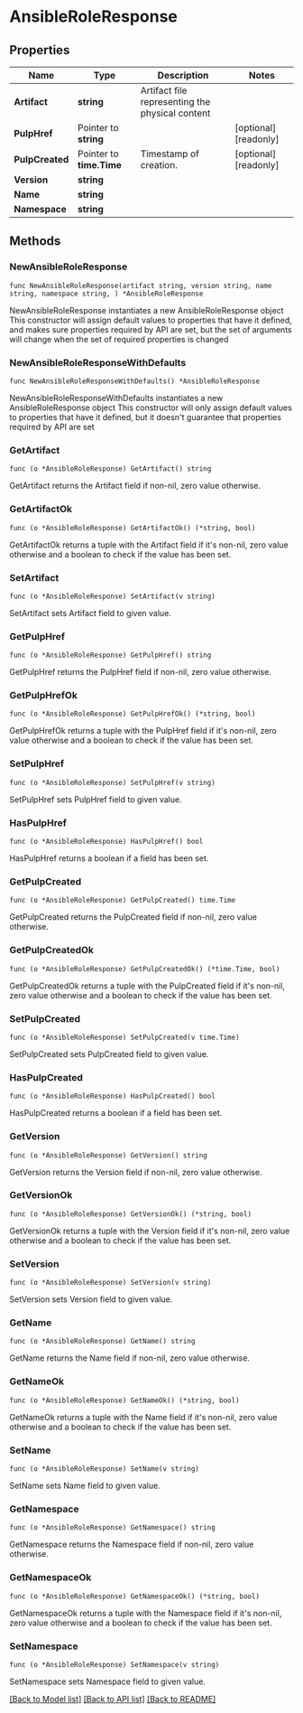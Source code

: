 # AnsibleRoleResponse

## Properties

Name | Type | Description | Notes
------------ | ------------- | ------------- | -------------
**Artifact** | **string** | Artifact file representing the physical content | 
**PulpHref** | Pointer to **string** |  | [optional] [readonly] 
**PulpCreated** | Pointer to **time.Time** | Timestamp of creation. | [optional] [readonly] 
**Version** | **string** |  | 
**Name** | **string** |  | 
**Namespace** | **string** |  | 

## Methods

### NewAnsibleRoleResponse

`func NewAnsibleRoleResponse(artifact string, version string, name string, namespace string, ) *AnsibleRoleResponse`

NewAnsibleRoleResponse instantiates a new AnsibleRoleResponse object
This constructor will assign default values to properties that have it defined,
and makes sure properties required by API are set, but the set of arguments
will change when the set of required properties is changed

### NewAnsibleRoleResponseWithDefaults

`func NewAnsibleRoleResponseWithDefaults() *AnsibleRoleResponse`

NewAnsibleRoleResponseWithDefaults instantiates a new AnsibleRoleResponse object
This constructor will only assign default values to properties that have it defined,
but it doesn't guarantee that properties required by API are set

### GetArtifact

`func (o *AnsibleRoleResponse) GetArtifact() string`

GetArtifact returns the Artifact field if non-nil, zero value otherwise.

### GetArtifactOk

`func (o *AnsibleRoleResponse) GetArtifactOk() (*string, bool)`

GetArtifactOk returns a tuple with the Artifact field if it's non-nil, zero value otherwise
and a boolean to check if the value has been set.

### SetArtifact

`func (o *AnsibleRoleResponse) SetArtifact(v string)`

SetArtifact sets Artifact field to given value.


### GetPulpHref

`func (o *AnsibleRoleResponse) GetPulpHref() string`

GetPulpHref returns the PulpHref field if non-nil, zero value otherwise.

### GetPulpHrefOk

`func (o *AnsibleRoleResponse) GetPulpHrefOk() (*string, bool)`

GetPulpHrefOk returns a tuple with the PulpHref field if it's non-nil, zero value otherwise
and a boolean to check if the value has been set.

### SetPulpHref

`func (o *AnsibleRoleResponse) SetPulpHref(v string)`

SetPulpHref sets PulpHref field to given value.

### HasPulpHref

`func (o *AnsibleRoleResponse) HasPulpHref() bool`

HasPulpHref returns a boolean if a field has been set.

### GetPulpCreated

`func (o *AnsibleRoleResponse) GetPulpCreated() time.Time`

GetPulpCreated returns the PulpCreated field if non-nil, zero value otherwise.

### GetPulpCreatedOk

`func (o *AnsibleRoleResponse) GetPulpCreatedOk() (*time.Time, bool)`

GetPulpCreatedOk returns a tuple with the PulpCreated field if it's non-nil, zero value otherwise
and a boolean to check if the value has been set.

### SetPulpCreated

`func (o *AnsibleRoleResponse) SetPulpCreated(v time.Time)`

SetPulpCreated sets PulpCreated field to given value.

### HasPulpCreated

`func (o *AnsibleRoleResponse) HasPulpCreated() bool`

HasPulpCreated returns a boolean if a field has been set.

### GetVersion

`func (o *AnsibleRoleResponse) GetVersion() string`

GetVersion returns the Version field if non-nil, zero value otherwise.

### GetVersionOk

`func (o *AnsibleRoleResponse) GetVersionOk() (*string, bool)`

GetVersionOk returns a tuple with the Version field if it's non-nil, zero value otherwise
and a boolean to check if the value has been set.

### SetVersion

`func (o *AnsibleRoleResponse) SetVersion(v string)`

SetVersion sets Version field to given value.


### GetName

`func (o *AnsibleRoleResponse) GetName() string`

GetName returns the Name field if non-nil, zero value otherwise.

### GetNameOk

`func (o *AnsibleRoleResponse) GetNameOk() (*string, bool)`

GetNameOk returns a tuple with the Name field if it's non-nil, zero value otherwise
and a boolean to check if the value has been set.

### SetName

`func (o *AnsibleRoleResponse) SetName(v string)`

SetName sets Name field to given value.


### GetNamespace

`func (o *AnsibleRoleResponse) GetNamespace() string`

GetNamespace returns the Namespace field if non-nil, zero value otherwise.

### GetNamespaceOk

`func (o *AnsibleRoleResponse) GetNamespaceOk() (*string, bool)`

GetNamespaceOk returns a tuple with the Namespace field if it's non-nil, zero value otherwise
and a boolean to check if the value has been set.

### SetNamespace

`func (o *AnsibleRoleResponse) SetNamespace(v string)`

SetNamespace sets Namespace field to given value.



[[Back to Model list]](../README.md#documentation-for-models) [[Back to API list]](../README.md#documentation-for-api-endpoints) [[Back to README]](../README.md)


